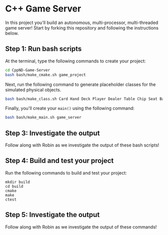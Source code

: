 # C++ Game Server

In this project you'll build an autonomous, multi-processor, multi-threaded game server! Start by forking this repository and following the instructions below.

## Step 1: Run bash scripts 
At the terminal, type the following commands to create your project:

```sh
cd CppND-Game-Server
bash bash/make_cmake.sh game_project
```
Next, run the following command to generate placeholder classes for the simulated physical objects.

```sh
bash bash/make_class.sh Card Hand Deck Player Dealer Table Chip Seat Bank Pot
```

Finally, you'll create your `main()` using the following command:

```sh
bash bash/make_main.sh game_server
```

## Step 3: Investigate the output

Follow along with Robin as we investigate the output of these bash scripts!

## Step 4: Build and test your project
Run the following commands to build and test your project:

```
mkdir build
cd build
cmake
make
ctest
```

## Step 5: Investigate the output

Follow along with Robin as we investigate the output of these commands!
